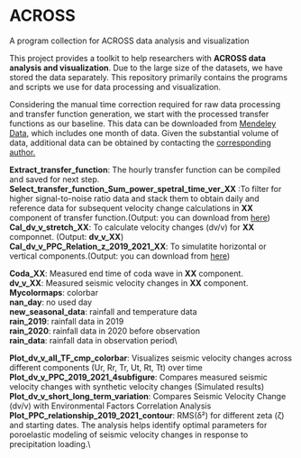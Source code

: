 # ACROSS
A program collection for ACROSS data analysis and visualization

This project provides a toolkit to help researchers with **ACROSS data analysis and visualization**. Due to the large size of the datasets, we have stored the data separately. This repository primarily contains the programs and scripts we use for data processing and visualization.

Considering the manual time correction required for raw data processing and transfer function generation, we start with the processed transfer functions as our baseline. This data can be downloaded from [Mendeley Data](https://data.mendeley.com/preview/p7nw36tbbf?a=67361f27-f595-4482-a322-f00a0f994cab), which includes one month of data. Given the substantial volume of data, additional data can be obtained by contacting the <ins>corresponding author<ins>.

**Extract_transfer_function**: The hourly transfer function can be compiled and saved for next step.\
**Select_transfer_function_Sum_power_spetral_time_ver_XX** :To filter for higher signal-to-noise ratio data and stack them to obtain daily and reference data for subsequent velocity change calculations in **XX** component of transfer function.(Output: you can download from [here](https://data.mendeley.com/preview/p7nw36tbbf?a=67361f27-f595-4482-a322-f00a0f994cab))
**Cal_dv_v_stretch_XX**: To calculate velocity changes (dv/v) for **XX** componnet. (Output: **dv_v_XX**)\
**Cal_dv_v_PPC_Relation_z_2019_2021_XX**: To simulatite horizontal or vertical components.(Output: you can download from [here](https://data.mendeley.com/preview/p7nw36tbbf?a=67361f27-f595-4482-a322-f00a0f994cab))

**Coda_XX**: Measured end time of coda wave in **XX** component.\
**dv_v_XX**: Measured seismic velocity changes in **XX** component.\
**Mycolormaps**: colorbar\
**nan_day**: no used day\
**new_seasonal_data**: rainfall and temperature data\
**rain_2019**: rainfall data in 2019\
**rain_2020**: rainfall data in 2020 before observation \
**rain_data**: rainfall data in observation period\

**Plot_dv_v_all_TF_cmp_colorbar**: Visualizes seismic velocity changes across different components (Ur, Rr, Tr, Ut, Rt, Tt) over time\
**Plot_dv_v_PPC_2019_2021_4subfigure**: Compares measured seismic velocity changes with synthetic velocity changes (Simulated results)\
**Plot_dv_v_short_long_term_variation**: Compares Seismic Velocity Change (dv/v) with Environmental Factors Correlation Analysis\
**Plot_PPC_relationship_2019_2021_contour**: RMS(δ²) for different zeta (ζ) and starting dates. The analysis helps identify optimal parameters for poroelastic modeling of seismic velocity changes in response to precipitation loading.\
